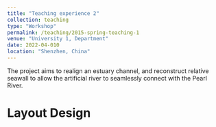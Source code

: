 ```yaml
---
title: "Teaching experience 2"
collection: teaching
type: "Workshop"
permalink: /teaching/2015-spring-teaching-1
venue: "University 1, Department"
date: 2022-04-010
location: "Shenzhen, China"
---
```


The project aims to realign an estuary channel, and reconstruct relative seawall to allow the artificial river to seamlessly connect with the Pearl River.

Layout Design
======


